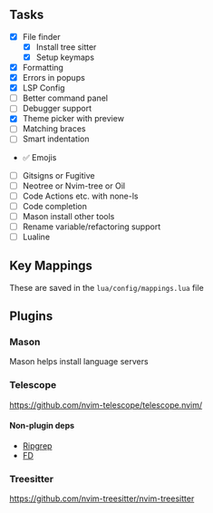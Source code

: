 ## Tasks
- [x] File finder
    - [x] Install tree sitter
    - [x] Setup keymaps
- [x] Formatting
- [x] Errors in popups
- [x] LSP Config
- [ ] Better command panel
- [ ] Debugger support
- [x] Theme picker with preview
- [ ] Matching braces
- [ ] Smart indentation
- ✅ Emojis
- [ ] Gitsigns or Fugitive
- [ ] Neotree or Nvim-tree or Oil
- [ ] Code Actions etc. with none-ls
- [ ] Code completion
- [ ] Mason install other tools
- [ ] Rename variable/refactoring support
- [ ] Lualine

## Key Mappings
These are saved in the `lua/config/mappings.lua` file

## Plugins

### Mason
Mason helps install language servers

### Telescope
https://github.com/nvim-telescope/telescope.nvim/

#### Non-plugin deps

- [Ripgrep](https://github.com/BurntSushi/ripgrep)
- [FD](https://github.com/sharkdp/fd)

### Treesitter
https://github.com/nvim-treesitter/nvim-treesitter
